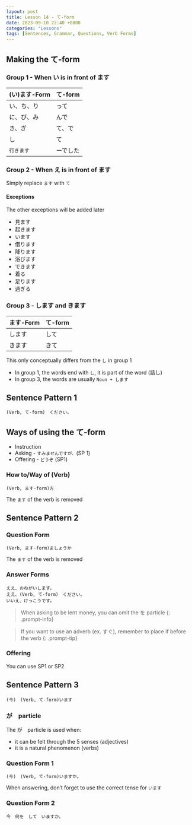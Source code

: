 ```yaml
---
layout: post
title: Lesson 14 - て-form
date: 2023-09-10 22:40 +0800
categories: "Lessons"
tags: [Sentences, Grammar, Questions, Verb Forms]
---
```


## Making the て-form

### Group 1 - When い is in front of ます

| (い)ます-Form | て-form |
|---|---|
| い、ち、り | って | 
| に、び、み | んで |
| き、ぎ | て、で |
| し | て | 
| `行きます` | ーでした |

### Group 2 - When え is in front of ます
Simply replace `ます` with `て`

#### Exceptions
The other exceptions will be added later
* 見ます
* 起きます
* います
* 借ります
* 降ります
* 浴びます
* できます
* 着る
* 足ります
* 過ぎる

### Group 3 - します and きます

| ます-Form | て-form |
| -- | -- |
| します  | して |
| きます | きて |

This only conceptually differs from the `し` in group 1
* In group 1, the words end with `し`, it is part of the word (話し)
* In group 3, the words are usually `Noun + します`

## Sentence Pattern 1
```
(Verb, て-form)　ください。
```

## Ways of using the て-form
* Instruction
* Asking - `すみませんですが、`(SP 1)
* Offering - `どうぞ` (SP1)

### How to/Way of (Verb)
```
(Verb, ます-form)方
```
The `ます` of the verb is removed

## Sentence Pattern 2

### Question Form
```
(Verb, ます-form)ましょうか
```
The `ます` of the verb is removed

### Answer Forms
```
ええ、おねがいします。
ええ、(Verb, て-form)　ください。
いいえ、けっこうです。
```

> When asking to be lent money, you can omit the を particle
{: .prompt-info}

> If you want to use an adverb (ex. すぐ), remember to place if before the verb
{: .prompt-tip}

### Offering
You can use SP1 or SP2

## Sentence Pattern 3
```
(今)　(Verb, て-form)います
```

### が　particle
The が　particle is used when:
* it can be felt through the 5 senses (adjectives)
* it is a natural phenomenon (verbs)

### Question Form 1
```
(今)　(Verb, て-form)いますか。
```
When answering, don’t forget to use the correct tense for `います`

### Question Form 2
```
今　何を　して　いますか。
```
